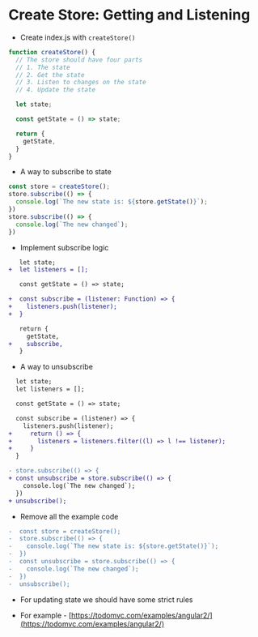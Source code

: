 # Create Store: Getting and Listening

- Create index.js with `createStore()`

```ts
function createStore() {
  // The store should have four parts
  // 1. The state
  // 2. Get the state
  // 3. Listen to changes on the state
  // 4. Update the state

  let state;

  const getState = () => state;

  return {
    getState,
  }
}
```

- A way to subscribe to state

```ts
const store = createStore();
store.subscribe(() => {
  console.log(`The new state is: ${store.getState()}`);
})
store.subscribe(() => {
  console.log(`The new changed`);
})
```

- Implement subscribe logic

```diff
   let state;
+  let listeners = [];

   const getState = () => state;

+  const subscribe = (listener: Function) => {
+    listeners.push(listener);
+  }

   return {
     getState,
+    subscribe,
   }
```

- A way to unsubscribe

```diff
  let state;
  let listeners = [];

  const getState = () => state;

  const subscribe = (listener) => {
    listeners.push(listener);
+     return () => {
+       listeners = listeners.filter((l) => l !== listener);
+     }
  }

- store.subscribe(() => {
+ const unsubscribe = store.subscribe(() => {
    console.log(`The new changed`);
  })
+ unsubscribe();
```

- Remove all the example code

```diff
-  const store = createStore();
-  store.subscribe(() => {
-    console.log(`The new state is: ${store.getState()}`);
-  })
-  const unsubscribe = store.subscribe(() => {
-    console.log(`The new changed`);
-  })
-  unsubscribe();
```

- For updating state we should have some strict rules

- For example - [https://todomvc.com/examples/angular2/](https://todomvc.com/examples/angular2/)
